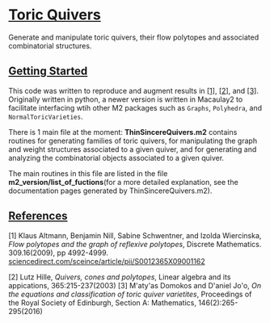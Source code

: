 # [Toric Quivers](#toric-quivers)
Generate and manipulate toric quivers, their flow polytopes and associated combinatorial structures. 

## [Getting Started](#getting-started)
This code was written to reproduce and augment results in [\[1\]](#altmannSchwentnerNillWiercinska), [\[2\]](#hille03), and [\[3\]](#domokosJoo). 
Originally written in python, a newer version is written in Macaulay2 to facilitate interfacing wtih other M2 packages such as `Graphs`, `Polyhedra`, and `NormalToricVarieties`. 

There is 1 main file at the moment:
**ThinSincereQuivers.m2** contains routines for generating families of toric quivers, for manipulating the graph and weight structures associated to a given quiver, and for generating and analyzing the combinatorial objects associated to a given quiver. 

The main routines in this file are listed in the file **m2_version/list_of_fuctions**(for a more detailed explanation, see the documentation pages generated by ThinSincereQuivers.m2). 

## [References](#references)
<a id='altmannSchwentnerNillWiercinska'>\[1\]
Klaus Altmann, Benjamin Nill, Sabine Schwentner, and Izolda Wiercinska, *Flow polytopes and the graph of reflexive polytopes*, Discrete Mathematics. 309.16(2009), pp 4992-4999. 
[sciencedirect.com/sceince/article/pii/S0012365X09001162](http://www.sciencedirect.com/science/article/pii/S0012365X09001162)</a>

<a id='hille03'>\[2\]
Lutz Hille, *Quivers, cones and polytopes*, Linear algebra and its appications, 365:215-237(2003)
<a id='domokosJoo'>\[3\]
M\'aty\'as Domokos and D\'aniel Jo\'o, *On the equations and classification of toric quiver varietites*, Proceedings of the Royal Society of Edinburgh, Section A: Mathematics, 146(2):265-295(2016)
</a>
